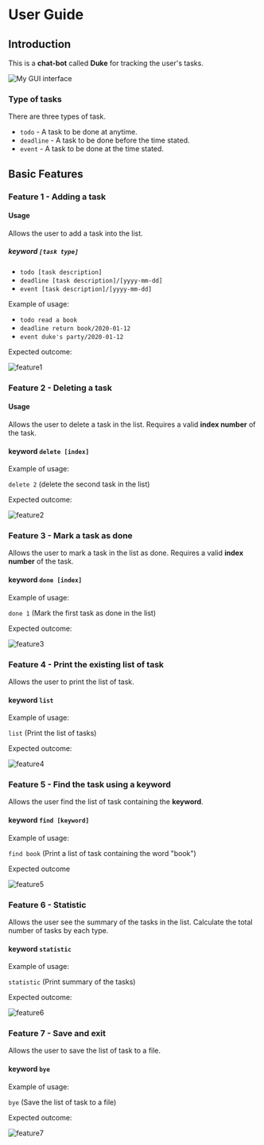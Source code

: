 # User Guide

## Introduction
This is a **chat-bot** called **Duke** for tracking the user's tasks.

![My GUI interface](https://github.com/hans555/duke/blob/master/docs/Ui.png)

### Type of tasks
There are three types of task.

* `todo` - A task to be done at anytime.
* `deadline` - A task to be done before the time stated.
* `event` - A task to be done at the time stated.

## Basic Features 

### Feature 1 - Adding a task

#### Usage
Allows the user to add a task into the list.

##### keyword `[task type]`
* `todo [task description]`
* `deadline [task description]/[yyyy-mm-dd]`
* `event [task description]/[yyyy-mm-dd]` 

Example of usage: 

* `todo read a book`
* `deadline return book/2020-01-12`
* `event duke's party/2020-01-12`

Expected outcome:

![feature1](https://github.com/hans555/duke/blob/master/src/main/resources/feature1.png)

### Feature 2 - Deleting a task

#### Usage
Allows the user to delete a task in the list.
Requires a valid **index number** of the task.


#### keyword `delete [index]`

Example of usage:

`delete 2` (delete the second task in the list)

Expected outcome:

![feature2](https://github.com/hans555/duke/blob/master/src/main/resources/feature2.png)

### Feature 3 - Mark a task as done
Allows the user to mark a task in the list as done.
Requires a valid **index number** of the task.

#### keyword `done [index]`

Example of usage:

`done 1` (Mark the first task as done in the list)

Expected outcome:

![feature3](https://github.com/hans555/duke/blob/master/src/main/resources/feature3.png)

### Feature 4 - Print the existing list of task
Allows the user to print the list of task.

#### keyword `list`

Example of usage:

`list` (Print the list of tasks)

Expected outcome:

![feature4](https://github.com/hans555/duke/blob/master/src/main/resources/feature4.png)

### Feature 5 - Find the task using a **keyword**
Allows the user find the list of task containing the **keyword**.

#### keyword `find [keyword]`

Example of usage:

`find book` (Print a list of task containing the word "book")

Expected outcome

![feature5](https://github.com/hans555/duke/blob/master/src/main/resources/feature5.png)

### Feature 6 - Statistic
Allows the user see the summary of the tasks in the list.
Calculate the total number of tasks by each type.

#### keyword `statistic`

Example of usage:

`statistic` (Print summary of the tasks)

Expected outcome:

![feature6](https://github.com/hans555/duke/blob/master/src/main/resources/feature6.png)

### Feature 7 - Save and exit
Allows the user to save the list of task to a file.

#### keyword `bye`

Example of usage:

`bye` (Save the list of task to a file)

Expected outcome:

![feature7](https://github.com/hans555/duke/blob/master/src/main/resources/feature7.png)



